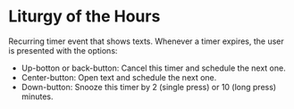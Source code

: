 # Liturgy of the Hours

Recurring timer event that shows texts. Whenever a timer expires, the user is presented with the options:
 - Up-botton or back-button: Cancel this timer and schedule the next one.
 - Center-button: Open text and schedule the next one.
 - Down-button: Snooze this timer by 2 (single press) or 10 (long press) minutes.

